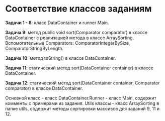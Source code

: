 # Соответствие классов заданиям

**Задачи 1 - 8**: класс DataContainer и runner Main.    

**Задача 9**: метод public void sort(Comparator<T> comparator) в классе DataContainer с реализацией метода в классе ArraySorting. Вспомогательные Comparators: ComparatorIntegerBySize, ComparatorStringByLength.

**Задача 10**: метод toString() в классе DataContainer.

**Задача 11**: статический метод sort(DataContainer<T> container) в классе DataContainer.

**Задача 12**: статический метод sort(DataContainer<T> container, Comparator<T> comparator) в классе DataContainer.

Основной класс - класс DataContainer.Runner - класс Main, содержит комменты с примерами из задания. Utils классы - класс ArraySorting в папке utils, содержит методы сортировки массивов для заданий 9, 11 и 12.



